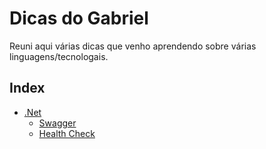 # Dicas do Gabriel
Reuni aqui várias dicas que venho aprendendo sobre várias linguagens/tecnologais.

## Index

* [.Net](./dotnet/readme.md)
    * [Swagger](./dotnet/swagger.md)
    * [Health Check](./dotnet/healthcheck.md)